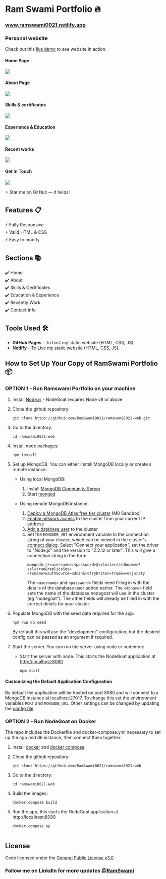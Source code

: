 # Ram Swami Portfolio 🔥
### www.ramswami0021.netlify.app 

### Personal website

Check out this [live demo](www.ramswami0021.netlify.app) to see website in action.

#### Home Page
<img src="https://github.com/RamSwami0021/ramswami0021/blob/main/demo/ramswami0021.png">


#### About Page
<img src="https://github.com/RamSwami0021/ramswami0021/blob/main/demo/2nd.png">


#### Skills & certificates
<img src="https://github.com/RamSwami0021/ramswami0021/blob/main/demo/3td.png">


#### Experience & Education
<img src="https://github.com/RamSwami0021/ramswami0021/blob/main/demo/4th.png">

#### Recent works
<img src="https://github.com/RamSwami0021/ramswami0021/blob/main/demo/5th.png">

#### Get In Touch
<img src="https://github.com/RamSwami0021/ramswami0021/blob/main/demo/6th.png">



:star: Star me on GitHub — it helps!

## Features 📋
⚡️ Fully Responsive\
⚡️ Valid HTML & CSS\
⚡️ Easy to modify

## Sections 📚
✔️ Home\
✔️ About\
✔️ Skills & Certificates\
✔️ Education & Experience\
✔️ Recently Work\
✔️ Contact Info


## Tools Used 🛠️
* <b>GitHub Pages</b> - To host my static website (HTML, CSS, JS).
* <b>Netlify</b> - To Live my static website (HTML, CSS, JS).

## How to Set Up Your Copy of RamSwami Portfolio 📦

### OPTION 1 - Run Ramswami Portfolio on your machine

1) Install [Node.js](http://nodejs.org/) - NodeGoat requires Node v8 or above

2) Clone the github repository:
   ```
   git clone https://github.com/RamSwami0021/ramswami0021-web.git
   ```

3) Go to the directory:
   ```
   cd ramswami0021-web
   ```

4) Install node packages:
   ```
   npm install
   ```
5) Set up MongoDB. You can either install MongoDB locally or create a remote instance:

   * Using local MongoDB:
     1) Install [MongoDB Community Server](https://docs.mongodb.com/manual/administration/install-community/)
     2) Start [mongod](http://docs.mongodb.org/manual/reference/program/mongod/#bin.mongod)

   * Using remote MongoDB instance:
     1) [Deploy a MongoDB Atlas free tier cluster](https://docs.atlas.mongodb.com/tutorial/deploy-free-tier-cluster/) (M0 Sandbox)
     2) [Enable network access](https://docs.atlas.mongodb.com/security/add-ip-address-to-list/) to the cluster from your current IP address
     3) [Add a database user](https://docs.atlas.mongodb.com/tutorial/create-mongodb-user-for-cluster/) to the cluster
     4) Set the `MONGODB_URI` environment variable to the connection string of your cluster, which can be viewed in the cluster's
        [connect dialog](https://docs.atlas.mongodb.com/tutorial/connect-to-your-cluster/#connect-to-your-atlas-cluster). Select "Connect your application",
        set the driver to "Node.js" and the version to "2.2.12 or later". This will give a connection string in the form:
        ```
        mongodb://<username>:<password>@<cluster>/<dbname>?ssl=true&replicaSet=<rsname>&authSource=admin&retryWrites=true&w=majority
        ```
        The `<username>` and `<password>` fields need filling in with the details of the database user added earlier. The `<dbname>` field sets the name of the
        database nodegoat will use in the cluster (eg "nodegoat"). The other fields will already be filled in with the correct details for your cluster.

6) Populate MongoDB with the seed data required for the app:
   ```
   npm run db:seed
   ```
   By default this will use the "development" configuration, but the desired config can be passed as an argument if required.
7) Start the server. You can run the server using node or nodemon:
   * Start the server with node. This starts the NodeGoat application at [http://localhost:8080](http://localhost:8080/)
     ```
     npm start
     ```

#### Customizing the Default Application Configuration

By default the application will be hosted on port 8080 and will connect to a MongoDB instance at localhost:27017. To change this set the environment variables `PORT` and `MONGODB_URI`.
Other settings can be changed by updating the [config file](https://github.com/RamSwami0021/ramswami0021-web/blob/main/index.js).

### OPTION 2 - Run NodeGoat on Docker

The repo includes the Dockerfile and docker-compose.yml necessary to set up the app and db instance, then connect them together.

1) Install [docker](https://docs.docker.com/installation/) and [docker compose](https://docs.docker.com/compose/install/) 

2) Clone the github repository:
   ```
   git clone https://github.com/RamSwami0021/ramswami0021-web
   ```

3) Go to the directory:
   ```
   cd ramswami0021-web
   ```

4) Build the images:
   ```
   docker-compose build
   ```

5) Run the app, this starts the NodeGoat application at http://localhost:8080
   ```
   docker-compose up
 

## License

Code licensed under the [General Public License v3.0](https://github.com/RamSwami0021/ramswami0021-web/blob/main/LICENSE)


### Follow me on LinkdIn for more updates [@RamSwami](https://www.linkedin.com/in/ramswami0021/)
